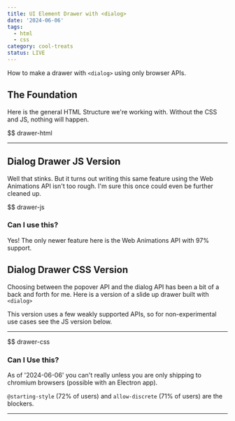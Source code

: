 ```yaml
---
title: UI Element Drawer with <dialog>
date: '2024-06-06'
tags:
  - html
  - css
category: cool-treats
status: LIVE
---
```

<script>

</script>

How to make a drawer with `<dialog>` using only browser APIs.

<!-- excerpt -->

## The Foundation

Here is the general HTML Structure we're working with. Without the CSS and JS, nothing will happen.

$$ drawer-html

___

## Dialog Drawer JS Version

Well that stinks. But it turns out writing this same feature using the Web Animations API isn't too rough. I'm sure this once could even be further cleaned up. 

$$ drawer-js

### Can I use this?

Yes! The only newer feature here is the Web Animations API with 97% support.

## Dialog Drawer CSS Version

Choosing between the popover API and the dialog API has been a bit of a back and forth for me. Here is a version of a slide up drawer built with `<dialog>`

This version uses a few weakly supported APIs, so for non-experimental use cases see the JS version below.

___

$$ drawer-css

### Can I Use this? 

As of '2024-06-06' you can't really unless you are only shipping to chromium browsers (possible with an Electron app).

`@starting-style` (72% of users) and `allow-discrete` (71% of users) are the blockers. 
___